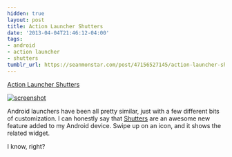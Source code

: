 ```yaml
---
hidden: true
layout: post
title: Action Launcher Shutters
date: '2013-04-04T21:46:12-04:00'
tags:
- android
- action launcher
- shutters
tumblr_url: https://seanmonstar.com/post/47156527145/action-launcher-shutters
---
```

[Action Launcher Shutters](https://www.youtube.com/watch?v=GJJynAG3jQQ)  

[![screenshot](https://64.media.tumblr.com/109a1d43b7041c376a5e3b1d6d6b77c2/tumblr_mkre52K9Ab1qzhan1o1_1280.png)](https://www.youtube.com/watch?v=GJJynAG3jQQ)

Android launchers have been all pretty similar, just with a few different bits of customization. I can honestly say that [Shutters](https://play.google.com/store/apps/details?id=com.chrislacy.actionlauncher.pro) are an awesome new feature added to my Android device. Swipe up on an icon, and it shows the related widget.

I know, right?

